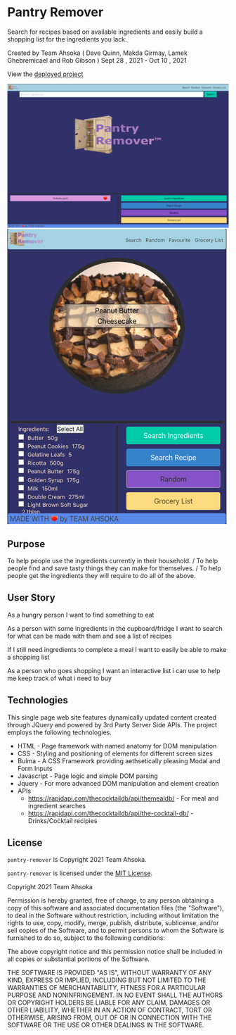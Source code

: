 # Pantry Remover

Search for recipes based on available ingredients and easily build a shopping list for the ingredients you lack.

Created by Team Ahsoka ( Dave Quinn, Makda Girmay, Lamek Ghebremicael and Rob Gibson ) Sept 28 , 2021 - Oct 10 , 2021

View the [deployed project](https://qcent.github.io/pantry-remover/)

![Desktop](assets/images/app-screenshot2.png)
![Mobile](assets/images/app-screenshot.png)


## Purpose
 To help people use the ingredients currently in their household. / 
 To help people find and save tasty things they can make for themselves. / 
 To help people get the ingredients they will require to do all of the above.  


## User Story
As a hungry person I want to find something to eat

As a person with some ingredients in the cupboard/fridge I want to search for what can be made with them and see a list of recipes

If I still need ingredients to complete a meal I want to easily be able to make a shopping list

As a person who goes shopping I want an interactive list i can use to help me keep track of what i need to buy


## Technologies 
This single page web site features dynamically updated content created through JQuery and powered by 3rd Party Server Side APIs.
The project employs the following technologies.
   * HTML - Page framework with named anatomy for DOM manipulation
   * CSS - Styling and positioning of elements for different screen sizes
   * Bulma - A CSS Framework providing aethsetically pleasing Modal and Form Inputs
   * Javascript - Page logic and simple DOM parsing
   * Jquery - For more advanced DOM manipulation and element creation
   * APIs
      *  https://rapidapi.com/thecocktaildb/api/themealdb/  -  For meal and ingredient searches
      *  https://rapidapi.com/thecocktaildb/api/the-cocktail-db/ - Drinks/Cocktail recipies


## License
`pantry-remover` is Copyright 2021 Team Ahsoka.

`pantry-remover` is licensed under the [MIT License](https://opensource.org/licenses/MIT).

Copyright 2021 Team Ahsoka

Permission is hereby granted, free of charge, to any person obtaining a copy of this software and associated documentation files (the "Software"), to deal in the Software without restriction, including without limitation the rights to use, copy, modify, merge, publish, distribute, sublicense, and/or sell copies of the Software, and to permit persons to whom the Software is furnished to do so, subject to the following conditions:

The above copyright notice and this permission notice shall be included in all copies or substantial portions of the Software.

THE SOFTWARE IS PROVIDED "AS IS", WITHOUT WARRANTY OF ANY KIND, EXPRESS OR IMPLIED, INCLUDING BUT NOT LIMITED TO THE WARRANTIES OF MERCHANTABILITY, FITNESS FOR A PARTICULAR PURPOSE AND NONINFRINGEMENT. IN NO EVENT SHALL THE AUTHORS OR COPYRIGHT HOLDERS BE LIABLE FOR ANY CLAIM, DAMAGES OR OTHER LIABILITY, WHETHER IN AN ACTION OF CONTRACT, TORT OR OTHERWISE, ARISING FROM, OUT OF OR IN CONNECTION WITH THE SOFTWARE OR THE USE OR OTHER DEALINGS IN THE SOFTWARE.

